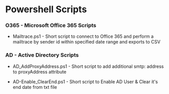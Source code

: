 # Powershell Scripts

### O365 - Microsoft Office 365 Scripts

* Mailtrace.ps1 -
Short script to connect to Office 365 and perform a mailtrace by sender id
within specified date range and exports to CSV

### AD - Active Directory Scripts

* AD_AddProxyAddress.ps1 -
Short script to add additional smtp: address to proxyAddress attribute 

* AD-Enable_ClearEnd.ps1 -
Short script to Enable AD User & Clear it's end date from txt file